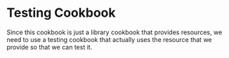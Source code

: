 Testing Cookbook
================

Since this cookbook is just a library cookbook that provides resources,
we need to use a testing cookbook that actually uses the resource that we provide so that we can test it.
